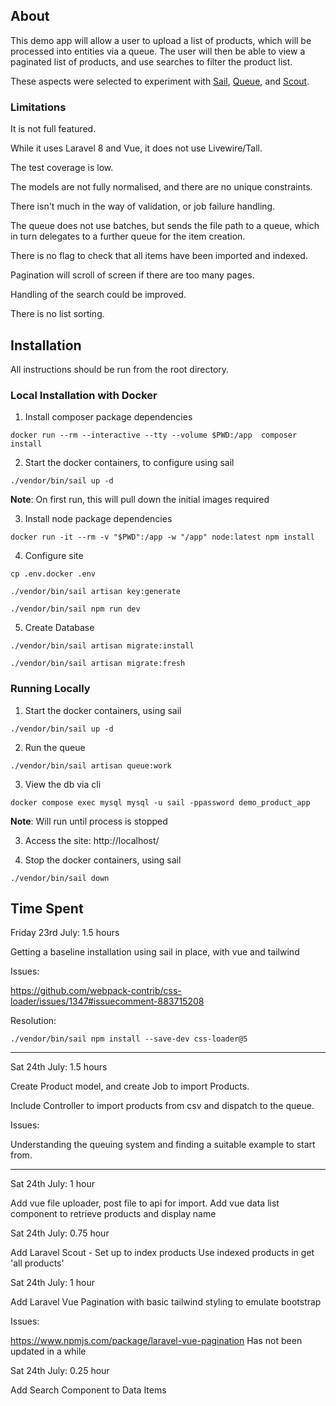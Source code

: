 ## About

This demo app will allow a user to upload a list of products, which will be processed into entities via a queue. The user will then be able to view a paginated list of products, and use searches to filter the product list.

These aspects were selected to experiment with [Sail](https://laravel.com/docs/8.x/sail), [Queue](https://laravel.com/docs/8.x/queues), and [Scout](https://laravel.com/docs/8.x/scout).

### Limitations

It is not full featured. 

While it uses Laravel 8 and Vue, it does not use Livewire/Tall. 

The test coverage is low. 

The models are not fully normalised, and there are no unique constraints. 

There isn't much in the way of validation, or job failure handling. 

The queue does not use batches, but sends the file path to a queue, which in turn delegates to a further queue for the item creation.

There is no flag to check that all items have been imported and indexed.

Pagination will scroll of screen if there are too many pages.

Handling of the search could be improved.

There is no list sorting.

## Installation

All instructions should be run from the root directory.

### Local Installation with Docker ###

1. Install composer package dependencies
```
docker run --rm --interactive --tty --volume $PWD:/app  composer install
```

2. Start the docker containers, to configure using sail
```
./vendor/bin/sail up -d
```

**Note**: On first run, this will pull down the initial images required 

3. Install node package dependencies
```
docker run -it --rm -v "$PWD":/app -w "/app" node:latest npm install
```

4. Configure site
```
cp .env.docker .env
```
```
./vendor/bin/sail artisan key:generate
```
```
./vendor/bin/sail npm run dev
```

5. Create Database

```
./vendor/bin/sail artisan migrate:install
```
```
./vendor/bin/sail artisan migrate:fresh
```

### Running Locally ###
 
1. Start the docker containers, using sail
```
./vendor/bin/sail up -d
```

2. Run the queue
```
./vendor/bin/sail artisan queue:work
```

3. View the db via cli
```
docker compose exec mysql mysql -u sail -ppassword demo_product_app
```
**Note**: Will run until process is stopped

3. Access the site: http://localhost/

4. Stop the docker containers, using sail
```
./vendor/bin/sail down
```

## Time Spent

Friday 23rd July: 1.5 hours

Getting a baseline installation using sail in place, with vue and tailwind

Issues:

https://github.com/webpack-contrib/css-loader/issues/1347#issuecomment-883715208

Resolution:
```
./vendor/bin/sail npm install --save-dev css-loader@5
```

----

Sat 24th July: 1.5 hours

Create Product model, and create Job to import Products.

Include Controller to import products from csv and dispatch to the queue.

Issues:

Understanding the queuing system and finding a suitable example to start from.

----

Sat 24th July: 1 hour

Add vue file uploader, post file to api for import.
Add vue data list component to retrieve products and display name

Sat 24th July: 0.75 hour

Add Laravel Scout - Set up to index products
Use indexed products in get 'all products'

Sat 24th July: 1 hour

Add Laravel Vue Pagination with basic tailwind styling to emulate bootstrap

Issues:

https://www.npmjs.com/package/laravel-vue-pagination Has not been updated in a while

Sat 24th July: 0.25 hour

Add Search Component to Data Items

